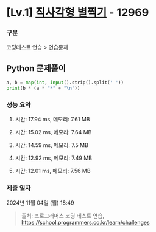 # [Lv.1] [직사각형 별찍기](https://school.programmers.co.kr/learn/courses/30/lessons/12969?language=python3) - 12969 

### 구분

코딩테스트 연습 > 연습문제

## Python 문제풀이

```py
a, b = map(int, input().strip().split(' '))
print(b * (a * "*" + "\n"))
```

### 성능 요약

1. 시간: 17.94 ms, 메모리: 7.61 MB

2. 시간: 15.02 ms, 메모리: 7.64 MB
3. 시간: 14.59 ms, 메모리: 7.5 MB
4. 시간: 12.92 ms, 메모리: 7.49 MB
5. 시간: 12.01 ms, 메모리: 7.56 MB

### 제출 일자

2024년 11월 04일 (월) 18:49

> 출처: 프로그래머스 코딩 테스트 연습, https://school.programmers.co.kr/learn/challenges